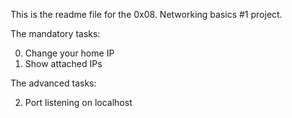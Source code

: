 This is the readme file for the 0x08. Networking basics #1 project.

The mandatory tasks:

0. Change your home IP
1. Show attached IPs

The advanced tasks:

2. Port listening on localhost
